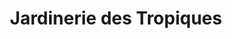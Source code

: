 ---
title: "Jardinerie des Tropiques"
url: /muret/jardinerie-des-tropiques/
shop: centre de jardinage
---